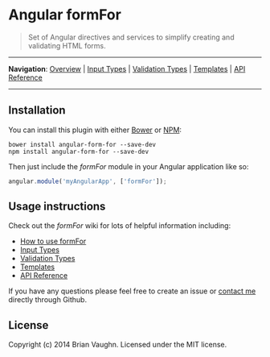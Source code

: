 # Angular formFor

> Set of Angular directives and services to simplify creating and validating HTML forms.


---
**Navigation**:
[Overview](https://github.com/bvaughn/angular-form-for/wiki/) |
[Input Types](https://github.com/bvaughn/angular-form-for/wiki/Input-Types) |
[Validation Types](https://github.com/bvaughn/angular-form-for/wiki/Validation-Types) |
[Templates](https://github.com/bvaughn/angular-form-for/wiki/Template-Overrides) |
[API Reference](https://github.com/bvaughn/angular-form-for/wiki/API-Reference)

---

## Installation

You can install this plugin with either [Bower](http://bower.io/) or [NPM](https://www.npmjs.org/):

```shell
bower install angular-form-for --save-dev
npm install angular-form-for --save-dev
```

Then just include the *formFor* module in your Angular application like so:

```js
angular.module('myAngularApp', ['formFor']);
```

## Usage instructions

Check out the *formFor* wiki for lots of helpful information including:

* [How to use formFor](https://github.com/bvaughn/angular-form-for/wiki/)
* [Input Types](https://github.com/bvaughn/angular-form-for/wiki/Input-Types)
* [Validation Types](https://github.com/bvaughn/angular-form-for/wiki/Validation-Types)
* [Templates](https://github.com/bvaughn/angular-form-for/wiki/Template-Overrides)
* [API Reference](https://github.com/bvaughn/angular-form-for/wiki/API-Reference)

If you have any questions please feel free to create an issue or [contact me](https://github.com/bvaughn/) directly through Github.

## License

Copyright (c) 2014 Brian Vaughn. Licensed under the MIT license.
